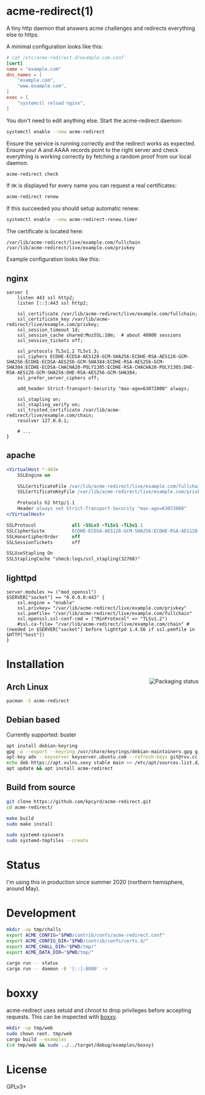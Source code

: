 # acme-redirect(1)

A tiny http daemon that answers acme challenges and redirects everything else
to https.

A minimal configuration looks like this:
```toml
# cat /etc/acme-redirect.d/example.com.conf
[cert]
name = "example.com"
dns_names = [
    "example.com",
    "www.example.com",
]
exec = [
    "systemctl reload nginx",
]
```

You don't need to edit anything else. Start the acme-redirect daemon:
```bash
systemctl enable --now acme-redirect
```

Ensure the service is running correctly and the redirect works as expected.
Ensure your A and AAAA records point to the right server and check everything
is working correctly by fetching a random proof from our local daemon.
```bash
acme-redirect check
```

If `OK` is displayed for every name you can request a real certificates:
```bash
acme-redirect renew
```

If this succeeded you should setup automatic renew:
```bash
systemctl enable --now acme-redirect-renew.timer
```

The certificate is located here:
```
/var/lib/acme-redirect/live/example.com/fullchain
/var/lib/acme-redirect/live/example.com/privkey
```

Example configuration looks like this:

## nginx
```nginx
server {
    listen 443 ssl http2;
    listen [::]:443 ssl http2;

    ssl_certificate /var/lib/acme-redirect/live/example.com/fullchain;
    ssl_certificate_key /var/lib/acme-redirect/live/example.com/privkey;
    ssl_session_timeout 1d;
    ssl_session_cache shared:MozSSL:10m;  # about 40000 sessions
    ssl_session_tickets off;

    ssl_protocols TLSv1.2 TLSv1.3;
    ssl_ciphers ECDHE-ECDSA-AES128-GCM-SHA256:ECDHE-RSA-AES128-GCM-SHA256:ECDHE-ECDSA-AES256-GCM-SHA384:ECDHE-RSA-AES256-GCM-SHA384:ECDHE-ECDSA-CHACHA20-POLY1305:ECDHE-RSA-CHACHA20-POLY1305:DHE-RSA-AES128-GCM-SHA256:DHE-RSA-AES256-GCM-SHA384;
    ssl_prefer_server_ciphers off;

    add_header Strict-Transport-Security "max-age=63072000" always;

    ssl_stapling on;
    ssl_stapling_verify on;
    ssl_trusted_certificate /var/lib/acme-redirect/live/example.com/chain;
    resolver 127.0.0.1;

    # ...
}
```

## apache
```apache
<VirtualHost *:443>
    SSLEngine on

    SSLCertificateFile /var/lib/acme-redirect/live/example.com/fullchain
    SSLCertificateKeyFile /var/lib/acme-redirect/live/example.com/privkey

    Protocols h2 http/1.1
    Header always set Strict-Transport-Security "max-age=63072000"
</VirtualHost>

SSLProtocol             all -SSLv3 -TLSv1 -TLSv1.1
SSLCipherSuite          ECDHE-ECDSA-AES128-GCM-SHA256:ECDHE-RSA-AES128-GCM-SHA256:ECDHE-ECDSA-AES256-GCM-SHA384:ECDHE-RSA-AES256-GCM-SHA384:ECDHE-ECDSA-CHACHA20-POLY1305:ECDHE-RSA-CHACHA20-POLY1305:DHE-RSA-AES128-GCM-SHA256:DHE-RSA-AES256-GCM-SHA384
SSLHonorCipherOrder     off
SSLSessionTickets       off

SSLUseStapling On
SSLStaplingCache "shmcb:logs/ssl_stapling(32768)"
```

## lighttpd
```
server.modules += ("mod_openssl")
$SERVER["socket"] == "0.0.0.0:443" {
    ssl.engine = "enable"
    ssl.privkey= "/var/lib/acme-redirect/live/example.com/privkey"
    ssl.pemfile= "/var/lib/acme-redirect/live/example.com/fullchain"
    ssl.openssl.ssl-conf-cmd = ("MinProtocol" => "TLSv1.2")
    #ssl.ca-file= "/var/lib/acme-redirect/live/example.com/chain" # (needed in $SERVER["socket"] before lighttpd 1.4.56 if ssl.pemfile in $HTTP["host"])
}
```

# Installation

<a href="https://repology.org/project/acme-redirect/versions"><img align="right" src="https://repology.org/badge/vertical-allrepos/acme-redirect.svg" alt="Packaging status"></a>

## Arch Linux

```bash
pacman -S acme-redirect
```

## Debian based

Currently supported: buster

```bash
apt install debian-keyring
gpg -a --export --keyring /usr/share/keyrings/debian-maintainers.gpg git@rxv.cc | apt-key add -
apt-key adv --keyserver keyserver.ubuntu.com --refresh-keys git@rxv.cc
echo deb https://apt.vulns.sexy stable main >> /etc/apt/sources.list.d/apt-vulns-sexy.list
apt update && apt install acme-redirect
```

## Build from source

```bash
git clone https://github.com/kpcyrd/acme-redirect.git
cd acme-redirect/

make build
sudo make install

sudo systemd-sysusers
sudo systemd-tmpfiles --create
```

# Status

I'm using this in production since summer 2020 (northern hemisphere, around May).

# Development

```bash
mkdir -vp tmp/challs
export ACME_CONFIG="$PWD/contrib/confs/acme-redirect.conf"
export ACME_CONFIG_DIR="$PWD/contrib/confs/certs.d/"
export ACME_CHALL_DIR="$PWD/tmp/"
export ACME_DATA_DIR="$PWD/tmp/"

cargo run -- status
cargo run -- daemon -B '[::]:8080' -v
```

# boxxy

acme-redirect uses setuid and chroot to drop privileges before accepting
requests. This can be inspected with [boxxy][1].

```bash
mkdir -vp tmp/web
sudo chown root. tmp/web
cargo build --examples
(cd tmp/web && sudo ../../target/debug/examples/boxxy)
```

[1]: https://github.com/kpcyrd/boxxy-rs

# License

GPLv3+
